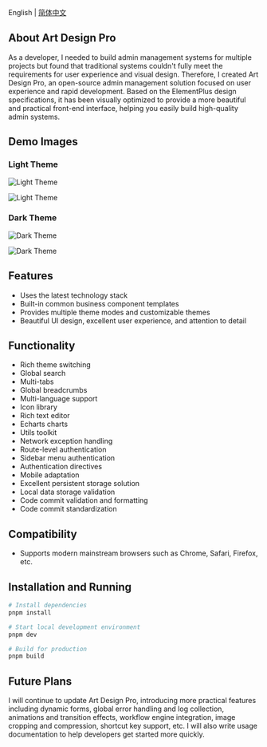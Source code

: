 English | [简体中文](./README.md)

## About Art Design Pro

As a developer, I needed to build admin management systems for multiple projects but found that traditional systems couldn't fully meet the requirements for user experience and visual design. Therefore, I created Art Design Pro, an open-source admin management solution focused on user experience and rapid development. Based on the ElementPlus design specifications, it has been visually optimized to provide a more beautiful and practical front-end interface, helping you easily build high-quality admin systems.

## Demo Images

### Light Theme

![Light Theme](https://www.qiniu.lingchen.kim/Snipaste_2024-08-23_11-27-18.png)

![Light Theme](https://www.qiniu.lingchen.kim/PixPin_2024-10-14_11-46-23.png)

### Dark Theme

![Dark Theme](https://www.qiniu.lingchen.kim/Snipaste_2024-09-02_11-35-52%202.png)

![Dark Theme](https://www.qiniu.lingchen.kim/PixPin_2024-10-14_11-47-06.png)

## Features

- Uses the latest technology stack
- Built-in common business component templates
- Provides multiple theme modes and customizable themes
- Beautiful UI design, excellent user experience, and attention to detail

## Functionality

- Rich theme switching
- Global search
- Multi-tabs
- Global breadcrumbs
- Multi-language support
- Icon library
- Rich text editor
- Echarts charts
- Utils toolkit
- Network exception handling
- Route-level authentication
- Sidebar menu authentication
- Authentication directives
- Mobile adaptation
- Excellent persistent storage solution
- Local data storage validation
- Code commit validation and formatting
- Code commit standardization

## Compatibility

- Supports modern mainstream browsers such as Chrome, Safari, Firefox, etc.

## Installation and Running

```bash
# Install dependencies
pnpm install

# Start local development environment
pnpm dev

# Build for production
pnpm build
```

## Future Plans

I will continue to update Art Design Pro, introducing more practical features including dynamic forms, global error handling and log collection, animations and transition effects, workflow engine integration, image cropping and compression, shortcut key support, etc. I will also write usage documentation to help developers get started more quickly.
